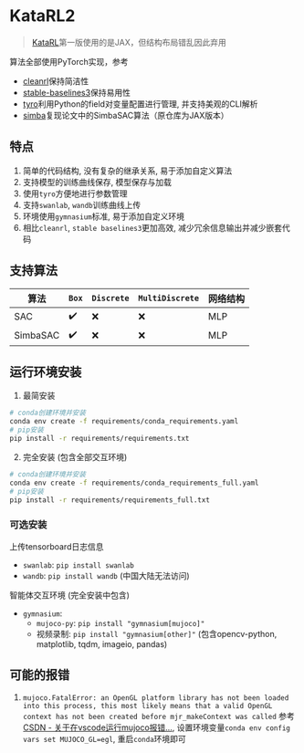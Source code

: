 # KataRL2

> [KataRL](https://github.com/wty-yy/katarl)第一版使用的是JAX，但结构布局错乱因此弃用

算法全部使用PyTorch实现，参考
- [cleanrl](https://github.com/vwxyzjn/cleanrl)保持简洁性
- [stable-baselines3](https://github.com/DLR-RM/stable-baselines3.git)保持易用性
- [tyro](https://github.com/brentyi/tyro)利用Python的field对变量配置进行管理, 并支持美观的CLI解析
- [simba](https://github.com/SonyResearch/simba)复现论文中的SimbaSAC算法（原仓库为JAX版本）

## 特点
1. 简单的代码结构, 没有复杂的继承关系, 易于添加自定义算法
2. 支持模型的训练曲线保存, 模型保存与加载
3. 使用`tyro`方便地进行参数管理
4. 支持`swanlab`, `wandb`训练曲线上传
5. 环境使用`gymnasium`标准, 易于添加自定义环境
6. 相比`cleanrl`, `stable baselines3`更加高效, 减少冗余信息输出并减少嵌套代码

## 支持算法
| 算法 | `Box` | `Discrete` | `MultiDiscrete` | 网络结构 |
| - | - | - | - | - |
| SAC | ✔️ | ❌ | ❌ | MLP |
| SimbaSAC | ✔️ | ❌ | ❌ | MLP |

## 运行环境安装
1. 最简安装
```bash
# conda创建环境并安装
conda env create -f requirements/conda_requirements.yaml
# pip安装
pip install -r requirements/requirements.txt
```

2. 完全安装 (包含全部交互环境)
```bash
# conda创建环境并安装
conda env create -f requirements/conda_requirements_full.yaml
# pip安装
pip install -r requirements/requirements_full.txt
```

### 可选安装
上传tensorboard日志信息
- `swanlab`: `pip install swanlab`
- `wandb`: `pip install wandb` (中国大陆无法访问)

智能体交互环境 (完全安装中包含)
- `gymnasium`:
    - `mujoco-py`: `pip install "gymnasium[mujoco]"`
    - 视频录制: `pip install "gymnasium[other]"` (包含opencv-python, matplotlib, tqdm, imageio, pandas)

## 可能的报错
1. `mujoco.FatalError: an OpenGL platform library has not been loaded into this process, this most likely means that a valid OpenGL context has not been created before mjr_makeContext was called`
    参考[CSDN - 关于在vscode运行mujoco报错...](https://blog.csdn.net/weixin_43807119/article/details/141814122), 设置环境变量`conda env config vars set MUJOCO_GL=egl`, 重启`conda`环境即可
